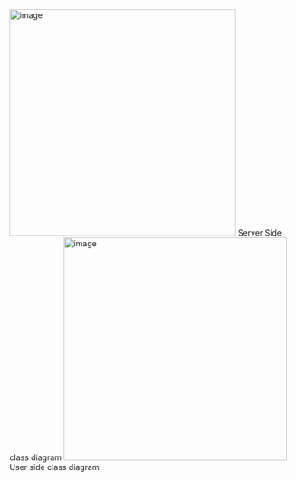 <img width="400" alt="image" src="https://user-images.githubusercontent.com/126746410/229682481-ff54750a-0836-490d-a69e-cc10c50326c7.png">
Server Side class diagram

<img width="394" alt="image" src="https://user-images.githubusercontent.com/126746410/229682778-b004db78-fad8-48f5-b0fa-a3d77ca57bd6.png">
User side class diagram
